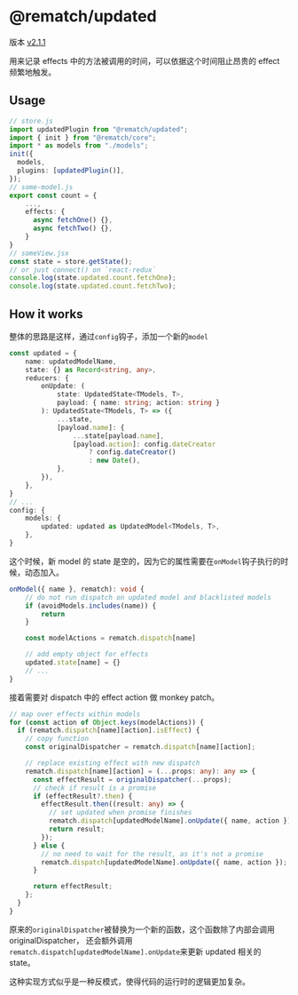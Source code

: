 # @rematch/updated

版本 [v2.1.1](https://github.com/rematch/rematch/tree/%40rematch/updated%402.1.1)

用来记录 effects 中的方法被调用的时间，可以依据这个时间阻止昂贵的 effect 频繁地触发。

## Usage

```ts
// store.js
import updatedPlugin from "@rematch/updated";
import { init } from "@rematch/core";
import * as models from "./models";
init({
  models,
  plugins: [updatedPlugin()],
});
// some-model.js
export const count = {
	...,
    effects: {
      async fetchOne() {},
      async fetchTwo() {},
    }
}
// someView.jsx
const state = store.getState();
// or just connect() on `react-redux`
console.log(state.updated.count.fetchOne);
console.log(state.updated.count.fetchTwo);
```

## How it works

整体的思路是这样，通过`config`钩子，添加一个新的`model`

```ts
const updated = {
	name: updatedModelName,
	state: {} as Record<string, any>,
	reducers: {
		onUpdate: (
			state: UpdatedState<TModels, T>,
			payload: { name: string; action: string }
		): UpdatedState<TModels, T> => ({
			...state,
			[payload.name]: {
				...state[payload.name],
				[payload.action]: config.dateCreator
					? config.dateCreator()
					: new Date(),
			},
		}),
	},
}
// ...
config: {
	models: {
		updated: updated as UpdatedModel<TModels, T>,
	},
}
```

这个时候，新 model 的 state 是空的，因为它的属性需要在`onModel`钩子执行的时候，动态加入。

```ts
onModel({ name }, rematch): void {
	// do not run dispatch on updated model and blacklisted models
	if (avoidModels.includes(name)) {
		return
	}

	const modelActions = rematch.dispatch[name]

	// add empty object for effects
	updated.state[name] = {}
	// ...
}
```

接着需要对 dispatch 中的 effect action 做 monkey patch。

```ts
// map over effects within models
for (const action of Object.keys(modelActions)) {
  if (rematch.dispatch[name][action].isEffect) {
    // copy function
    const originalDispatcher = rematch.dispatch[name][action];

    // replace existing effect with new dispatch
    rematch.dispatch[name][action] = (...props: any): any => {
      const effectResult = originalDispatcher(...props);
      // check if result is a promise
      if (effectResult?.then) {
        effectResult.then((result: any) => {
          // set updated when promise finishes
          rematch.dispatch[updatedModelName].onUpdate({ name, action });
          return result;
        });
      } else {
        // no need to wait for the result, as it's not a promise
        rematch.dispatch[updatedModelName].onUpdate({ name, action });
      }

      return effectResult;
    };
  }
}
```

原来的`originalDispatcher`被替换为一个新的函数，这个函数除了内部会调用 originalDispatcher，
还会额外调用`rematch.dispatch[updatedModelName].onUpdate`来更新 updated 相关的 state。

这种实现方式似乎是一种反模式，使得代码的运行时的逻辑更加复杂。
